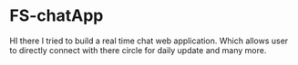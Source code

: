 # FS-chatApp
HI there I tried to build a real time chat web application.
Which allows user to directly connect with there circle for daily update and many more.
